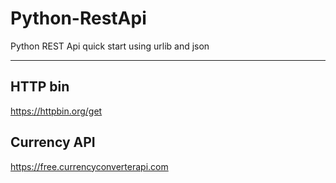 # Python-RestApi
Python REST Api quick start using urlib and json 

---------------------------------------------------
## HTTP bin
https://httpbin.org/get

## Currency API
https://free.currencyconverterapi.com
